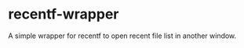 recentf-wrapper
===============

A simple wrapper for recentf to open recent file list in another window.
